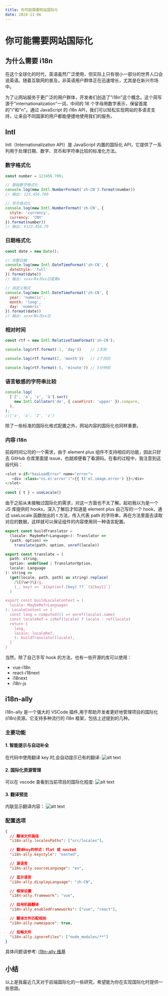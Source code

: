 ```yaml
---
title: 你可能需要网站国际化
date: 2024-11-06
---
```


# 你可能需要网站国际化

## 为什么需要 i18n

在这个全球化的时代，英语虽然广泛使用，但实际上只有很小一部分的世界人口会说英语。随着互联网的普及，非英语用户群体正在迅速增长，尤其是在新兴市场中。

为了让网站服务于更广泛的用户群体，开发者们创造了"i18n"这个概念。这个简写源于"internationalization"一词，中间的 18 个字母用数字表示，保留首尾的"i"和"n"。通过 JavaScript 的 i18n API，我们可以轻松实现网站的多语言支持，让来自不同国家的用户都能便捷地使用我们的服务。

## Intl

Intl（Internationalization API）是 JavaScript 内置的国际化 API，它提供了一系列用于处理日期、数字、货币和字符串比较的标准化方法。

### 数字格式化

```JavaScript
const number = 123456.789;

// 基础数字格式化
console.log(new Intl.NumberFormat('zh-CN').format(number))
// 输出: 123,456.789

// 货币格式化
console.log(new Intl.NumberFormat('zh-CN', {
  style: 'currency',
  currency: 'CNY'
}).format(number))
// 输出: ¥123,456.79
```

### 日期格式化

```JavaScript
const date = new Date();

// 完整日期
console.log(new Intl.DateTimeFormat('zh-CN', {
  dateStyle: 'full'
}).format(date))
// 输出: xxxx年x月xx日星期x

// 自定义格式
console.log(new Intl.DateTimeFormat('zh-CN', {
  year: 'numeric',
  month: 'long',
  day: 'numeric'
}).format(date))
// 输出: xxxx年x月xx日
```

### 相对时间

```JavaScript
const rtf = new Intl.RelativeTimeFormat('zh-CN');

console.log(rtf.format(-1, 'day'))    // 1天前

console.log(rtf.format(2, 'month'))   // 2个月后

console.log(rtf.format(-5, 'minute')) // 5分钟前
```

### 语言敏感的字符串比较

```JavaScript
console.log(
  ['Z', 'a', 'z', 'ä'].sort(
    new Intl.Collator('de', { caseFirst: 'upper' }).compare,
  ),
);
//['a', 'ä', 'Z', 'z']
```

除了一些标准的国际化格式配置之外，网站内容的国际化也同样重要。

### 内容 i18n

前段时间公司的一个需求，由于 element plus 组件不支持相应的功能，因此只好去 GitHub 仓库里面提 issue，也就顺便看了看源码。在看的过程中，我注意到这段代码：

```JavaScript
<slot v-if="hasLoadError" name="error">
   <div :class="ns.e('error')">{{ t('el.image.error') }}</div>
</slot>
    ...
const { t } = useLocale()
```

由于之前从未接触过国际化的需求，对这一方面也不太了解。起初我以为是一个 JS 库提供的 hooks，深入了解后才知道是 element plus 自己写的一个 hook，通过 useLocale 函数抛出的 t 方法，传入代表 path 的字符串，再在方法里面去读取对应的数据，这样就可以保证组件的内容使用同一种语言配置。

```JavaScript
export const buildTranslator =
  (locale: MaybeRef<Language>): Translator =>
  (path, option) =>
    translate(path, option, unref(locale))

export const translate = (
  path: string,
  option: undefined | TranslatorOption,
  locale: Language
): string =>
  (get(locale, path, path) as string).replace(
    /\{(\w+)\}/g,
    (_, key) => `${option?.[key] ?? `{${key}}`}`
  )

export const buildLocaleContext = (
  locale: MaybeRef<Language>
): LocaleContext => {
  const lang = computed(() => unref(locale).name)
  const localeRef = isRef(locale) ? locale : ref(locale)
  return {
    lang,
    locale: localeRef,
    t: buildTranslator(locale),
  }
}
```

当然，除了自己手写 hook 的方法，也有一些开源的库可以使用：

- vue-i18n
- react-i18next
- i18next
- i18n-js

## i18n-ally

i18n-ally 是一个强大的 VSCode 插件,用于帮助开发者更好地管理项目的国际化(i18n)资源。它支持多种流行的 i18n 框架，包括上述提到的几种。

### 主要功能

#### 1. 智能提示与自动补全

在代码中使用翻译 key 时,会自动提示已有的翻译:
![alt text](/image/i18n1.png)

#### 2. 国际化资源管理

可以在 vscode 查看到当前项目的国际化程度:
![alt text](/image/i18n2.png)

#### 3. 翻译预览

内联显示翻译内容：
![alt text](/image/i18n3.png)

### 配置选项

```json
{
  // 翻译文件路径
  "i18n-ally.localesPaths": ["src/locales"],

  // 翻译key的样式：flat 或 nested
  "i18n-ally.keystyle": "nested",

  // 源语言
  "i18n-ally.sourceLanguage": "en",

  // 显示语言
  "i18n-ally.displayLanguage": "zh-CN",

  // 框架设置
  "i18n-ally.framework": "vue",

  // 启用机器翻译
  "i18n-ally.enabledFrameworks": ["vue", "react"],

  // 翻译文件匹配规则
  "i18n-ally.namespace": true,

  // 忽略文件
  "i18n-ally.ignoreFiles": ["node_modules/**"]
}
```

具体问题请参考: [i18n-ally 维基](https://github.com/lokalise/i18n-ally/wiki)

## 小结

以上是我最近几天对于前端国际化的一些研究，希望能为你在实现国际化时提供一些思路。
